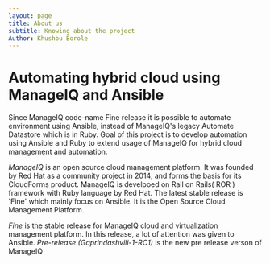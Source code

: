 ```yaml
---
layout: page
title: About us
subtitle: Knowing about the project
Author: Khushbu Borole
---
```

# Automating hybrid cloud using ManageIQ and Ansible

Since ManageIQ code-name Fine release it is possible to automate environment using Ansible, instead of ManageIQ's legacy Automate Datastore which is in Ruby. Goal of this project is to develop automation using Ansible and Ruby to extend usage of ManageIQ for hybrid cloud management and automation.

*ManageIQ* is an open source cloud management platform. It was founded by Red Hat as a community project in 2014, and forms the basis for its CloudForms product. ManageIQ is develpoed on Rail on Rails( ROR ) framework with Ruby language by Red Hat. The latest stable release is 'Fine' which mainly focus on Ansible. It is the Open Source Cloud Management Platform.

*Fine* is the stable release for ManageIQ cloud and virtualization management platform. In this release, a lot of attention was given to Ansible.
*Pre-release (Gaprindashvili-1-RC1)* is the new pre release verson of ManageIQ


